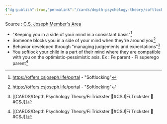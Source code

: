 ```yaml
---
{"dg-publish":true,"permalink":"/cards/depth-psychology-theory/softlocking/","noteIcon":"","created":"2023-01-12T10:41:54.218+01:00","updated":"2023-04-08T11:24:06.411+02:00"}
---
```



Source : [C.S. Joseph Member's Area](https://offers.csjoseph.life/portal)
- "Keeping you in a side of your mind in a consistant basis"[^2]
- Someone blocks you in a side of your mind when they're around you[^2]
- Behavior developed through "managing judgements and expectations"[^1]
- You softlock your child in a part of their mind where they are compatible with you on the optimistic-pessimistic axis. Ex : Fe parent - Fi superego parent[^1]

[^1]: [[CARDS/Depth Psychology Theory/Fi Trickster 🤡#CSJ\|Fi Trickster 🤡#CSJ]] 
[^2]: https://offers.csjoseph.life/portal - "Softlocking"